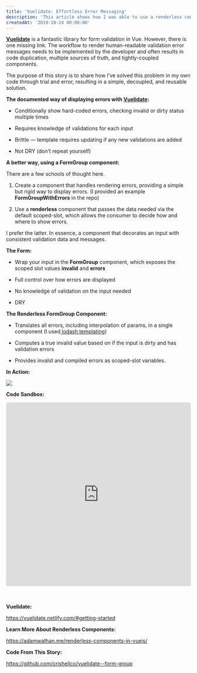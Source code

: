 ```yaml
---
title: 'Vuelidate: Effortless Error Messaging'
description: 'This article shows how I was able to use a renderless component to make Vuelidate form error messages simple, decoupled, and reusable.'
createdAt: '2019-10-24 00:00:00'
---
```


**[Vuelidate](http://vuelidate.netlify.com/)** is a fantastic library for form validation in Vue. However, there is one missing link. The workflow to render human-readable validation error messages needs to be implemented by the developer and often results in code duplication, multiple sources of truth, and tightly-coupled components.

The purpose of this story is to share how I’ve solved this problem in my own code through trial and error, resulting in a simple, decoupled, and reusable solution.

**The documented way of displaying errors with [Vuelidate](http://vuelidate.netlify.com/):**

- Conditionally show hard-coded errors, checking invalid or dirty status multiple times

- Requires knowledge of validations for each input

- Brittle — template requires updating if any new validations are added

- Not DRY (don’t repeat yourself)

<resizing-iframe gist-id="379d20dcb2bdf6b1851be1b9d7a61d17"></resizing-iframe>

**A better way, using a FormGroup component:**

There are a few schools of thought here.

1. Create a component that handles rendering errors, providing a simple but rigid way to display errors. (I provided an example **FormGroupWithErrors** in the repo)

1. Use a **renderless** component that passes the data needed via the default scoped-slot, which allows the consumer to decide how and where to show errors.

I prefer the latter. In essence, a component that decorates an input with consistent validation data and messages.

**The Form:**

- Wrap your input in the **FormGroup** component, which exposes the scoped slot values **invalid** and **errors**

- Full control over how errors are displayed

- No knowledge of validation on the input needed

- DRY

<resizing-iframe gist-id="87342a5010c4aa79a96955597cacb0a4"></resizing-iframe>

**The Renderless FormGroup Component:**

- Translates all errors, including interpolation of params, in a single component (I used[ lodash templating](https://lodash.com/docs/4.17.15#template))

- Computes a true invalid value based on if the input is dirty and has validation errors

- Provides invalid and compiled errors as scoped-slot variables.

<resizing-iframe gist-id="9f953a1be735ea5733f186294ea6f715"></resizing-iframe>

**In Action:**

![](https://cdn-images-1.medium.com/max/2640/1*vTdskNT73AcHLDXYxrXAiA.gif)

**Code Sandbox:**

<iframe src="https://codesandbox.io/embed/vue-template-1fn36?fontsize=14&hidenavigation=1&theme=dark&view=preview"
     style="width:100%; height:500px; border:0; border-radius: 4px; overflow:hidden; margin-bottom: 1rem"
     title="Vue Template"
     allow="accelerometer; ambient-light-sensor; camera; encrypted-media; geolocation; gyroscope; hid; microphone; midi; payment; usb; vr; xr-spatial-tracking"
     sandbox="allow-forms allow-modals allow-popups allow-presentation allow-same-origin allow-scripts"
   ></iframe>

<br />
<br />

**Vuelidate:**

https://vuelidate.netlify.com/#getting-started

**Learn More About Renderless Components:**

https://adamwathan.me/renderless-components-in-vuejs/

**Code From This Story:**

https://github.com/crishellco/vuelidate--form-group
